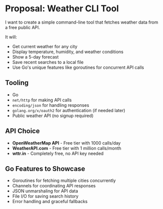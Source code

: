# Proposal: Weather CLI Tool

I want to create a simple command-line tool that fetches weather data from a free public API.

It will:
- Get current weather for any city
- Display temperature, humidity, and weather conditions
- Show a 5-day forecast
- Save recent searches to a local file
- Use Go's unique features like goroutines for concurrent API calls

## Tooling
- Go
- `net/http` for making API calls  
- `encoding/json` for handling responses
- `golang.org/x/oauth2` for authentication (if needed later)
- Public weather API (no signup required)

## API Choice
- **OpenWeatherMap API** - Free tier with 1000 calls/day
- **WeatherAPI.com** - Free tier with 1 million calls/month
- **wttr.in** - Completely free, no API key needed

## Go Features to Showcase
- Goroutines for fetching multiple cities concurrently
- Channels for coordinating API responses
- JSON unmarshaling for API data
- File I/O for saving search history
- Error handling and graceful fallbacks